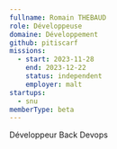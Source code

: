 ```yaml
---
fullname: Romain THEBAUD
role: Développeuse
domaine: Développement
github: pitiscarf
missions:
  - start: 2023-11-28
    end: 2023-12-22
    status: independent
    employer: malt
startups:
  - snu
memberType: beta
---
```


Développeur Back  Devops
